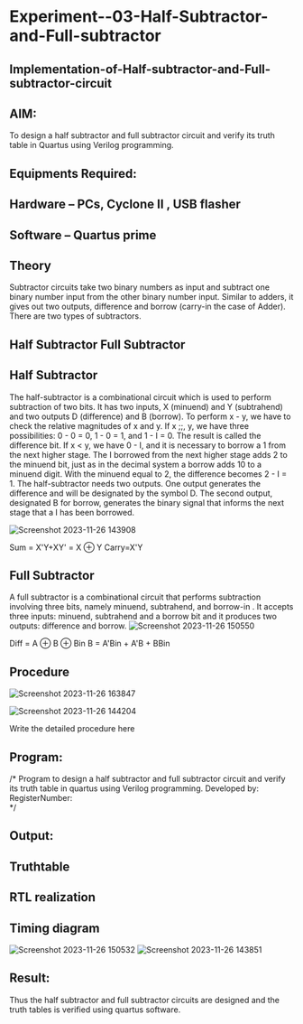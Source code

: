 # Experiment--03-Half-Subtractor-and-Full-subtractor
## Implementation-of-Half-subtractor-and-Full-subtractor-circuit
## AIM:
To design a half subtractor and full subtractor circuit and verify its truth table in Quartus using Verilog programming.

## Equipments Required:
## Hardware – PCs, Cyclone II , USB flasher
## Software – Quartus prime
## Theory
Subtractor circuits take two binary numbers as input and subtract one binary number input from the other binary number input. Similar to adders, it gives out two outputs, difference and borrow (carry-in the case of Adder). There are two types of subtractors.

## Half Subtractor Full Subtractor
## Half Subtractor
The half-subtractor is a combinational circuit which is used to perform subtraction of two bits. It has two inputs, X (minuend) and Y (subtrahend) and two outputs D (difference) and B (borrow). To perform x - y, we have to check the relative magnitudes of x and y. If x ;;, y, we have three possibilities: 0 - 0 = 0, 1 - 0 = 1, and 1 - I = 0. The result is called the difference bit. If x < y, we have 0 - I, and it is necessary to borrow a 1 from the next higher stage. The I borrowed from the next higher stage adds 2 to the minuend bit, just as in the decimal system a borrow adds 10 to a minuend digit. With the minuend equal to 2, the difference becomes 2 - I = 1. The half-subtractor needs two outputs. One output generates the difference and will be designated by the symbol D. The second output, designated B for borrow, generates the binary signal that informs the next stage that a I has been borrowed.

![Screenshot 2023-11-26 143908](https://github.com/vamsikrishna272005/Experiment--03-Half-Subtractor-and-Full-subtractor/assets/147477015/779bd6f1-0888-4ae7-ac79-5db19f7a690e)

Sum = X'Y+XY' = X ⊕ Y
Carry=X'Y

## Full Subtractor
A full subtractor is a combinational circuit that performs subtraction involving three bits, namely minuend, subtrahend, and borrow-in . It accepts three inputs: minuend, subtrahend and a borrow bit and it produces two outputs: difference and borrow. 
![Screenshot 2023-11-26 150550](https://github.com/vamsikrishna272005/Experiment--03-Half-Subtractor-and-Full-subtractor/assets/147477015/7af1f718-3e4a-4341-85cb-5759ae037e08)


Diff = A ⊕ B ⊕ Bin B = A'Bin + A'B + BBin

## Procedure
![Screenshot 2023-11-26 163847](https://github.com/vamsikrishna272005/Experiment--03-Half-Subtractor-and-Full-subtractor/assets/147477015/f3c622ed-275b-47a2-a6df-4af4a473d73e)

![Screenshot 2023-11-26 144204](https://github.com/vamsikrishna272005/Experiment--03-Half-Subtractor-and-Full-subtractor/assets/147477015/fc405dd8-681d-45fc-83c8-8cc9f28670d4)


Write the detailed procedure here 


## Program:
/*
Program to design a half subtractor and full subtractor circuit and verify its truth table in quartus using Verilog programming.
Developed by: 
RegisterNumber:  
*/

## Output:

## Truthtable



##  RTL realization


## Timing diagram 
![Screenshot 2023-11-26 150532](https://github.com/vamsikrishna272005/Experiment--03-Half-Subtractor-and-Full-subtractor/assets/147477015/6361b752-0613-40e2-9e17-a6e56e9a1d8a)
![Screenshot 2023-11-26 143851](https://github.com/vamsikrishna272005/Experiment--03-Half-Subtractor-and-Full-subtractor/assets/147477015/ba9a31d6-a072-497b-bf9a-4a5080abf90e)

## Result:
Thus the half subtractor and full subtractor circuits are designed and the truth tables is verified using quartus software.
